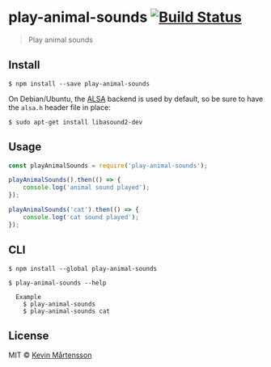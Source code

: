 # play-animal-sounds [![Build Status](http://img.shields.io/travis/kevva/play-animal-sounds/master.svg?style=flat)](http://travis-ci.org/kevva/play-animal-sounds)

> Play animal sounds


## Install

```
$ npm install --save play-animal-sounds
```

On Debian/Ubuntu, the [ALSA](http://www.alsa-project.org/) backend is used by default, so be sure to have the `alsa.h` header file in place:

```
$ sudo apt-get install libasound2-dev
```


## Usage

```js
const playAnimalSounds = require('play-animal-sounds');

playAnimalSounds().then(() => {
	console.log('animal sound played');
});

playAnimalSounds('cat').then(() => {
	console.log('cat sound played');
});
```


## CLI

```
$ npm install --global play-animal-sounds
```

```
$ play-animal-sounds --help

  Example
    $ play-animal-sounds
    $ play-animal-sounds cat
```


## License

MIT © [Kevin Mårtensson](https://github.com/kevva)

